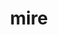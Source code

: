 ---
category: 4-letters
denotation: null
name: mire
reference_link: https://www.etymonline.com/word/mire
root_language: null
root_name: null
title: mire
type: free
word_sums:
- respelling: mire
  sum: 'Mire + '
---
